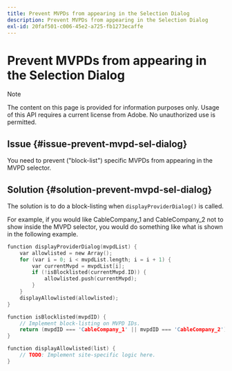 ```yaml
---
title: Prevent MVPDs from appearing in the Selection Dialog
description: Prevent MVPDs from appearing in the Selection Dialog
exl-id: 20faf501-c006-45e2-a725-fb1273ecaffe
---
```

# Prevent MVPDs from appearing in the Selection Dialog

>[!NOTE]
>
>The content on this page is provided for information purposes only. Usage of this API requires a current license from Adobe. No unauthorized use is permitted.

## Issue {#issue-prevent-mvpd-sel-dialog}

You need to prevent ("block-list") specific MVPDs from appearing in the MVPD selector.
 

## Solution {#solution-prevent-mvpd-sel-dialog}

The solution is to do a block-listing when `displayProviderDialog()` is called. 

For example, if you would like CableCompany_1 and CableCompany_2 not to show inside the MVPD selector, you would do something like what is shown in the following example.

```C
function displayProviderDialog(mvpdList) {
    var allowlisted = new Array();
    for (var i = 0; i < mvpdList.length; i = i + 1) {
        var currentMvpd = mvpdList[i];
        if (!isBlocklisted(currentMvpd.ID)) {
            allowlisted.push(currentMvpd);
        }
    }
    displayAllowlisted(allowlisted);
}

function isBlocklisted(mvpdID) {
    // Implement block-listing on MVPD IDs.
    return (mvpdID === 'CableCompany_1' || mvpdID === 'CableCompany_2');
}

function displayAllowlisted(list) {
    // TODO: Implement site-specific logic here.
} 
```

<!--
**Related Information**

* [Allow MVPDs in the Selection Dialog](/help/authentication/allow-mvpd-selectn-dialog.md)
* **Code samples**
* [Programmer integration guide](/help/authentication/programmer-integration-guide-overview.md)
-->
